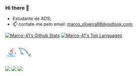 ### Hi there 👋

-  Estudante de ADS;
- 📫 contate-me pelo email: marco_oliveira98@outlook.com;


<!-- <div align="left">
  <a href="https://github.com/Marco-41">
  <img height="160em" src="https://github-readme-stats-rho-snowy.vercel.app/api?username=Marco-41&show_icons=true&theme=dracula&include_all_commits=true&count_private=true"/>
  <img height="160em" src="https://github-readme-stats-rho-snowy.vercel.app/api/top-langs/?username=Marco-41&layout=compact&langs_count=7&theme=dracula"/>
</div> --> 

<a href="https://github.com/Marco-41/Marco-41"><img alt="Marco-41's Github Stats" src="https://denvercoder1-github-readme-stats.vercel.app/api/?username=Marco-41&show_icons=true&include_all_commits=true&count_private=true&theme=react&hide_border=true&bg_color=1F222E&title_color=F85D7F&icon_color=F8D866" height="192px"/></a>
  <a href="https://github.com/Marco-41/Marco-41"><img alt="Marco-41's Top Languages" src="https://denvercoder1-github-readme-stats.vercel.app/api/top-langs/?username=Marco-41&langs_count=8&layout=compact&theme=react&hide_border=true&bg_color=1F222E&title_color=F85D7F&icon_color=F8D866&hide=Jupyter%20Notebook,Roff" height="192px"/></a>
  <br/>
  
<div style="display: inline_block"><br>
  <img align="center" alt="Marco-Java" height="30" width="40" src="https://raw.githubusercontent.com/devicons/devicon/master/icons/java/java-original.svg" >
  <img align="center" alt="Marco-SQL" height="30" width="40" src="https://raw.githubusercontent.com/devicons/devicon/master/icons/mysql/mysql-original.svg">
  
</div>

##

<div align="left"> 
  <a href="https://www.instagram.com/mvrco.oliveira/" target="_blank"><img src="https://img.shields.io/badge/-Instagram-%23E4405F?style=for-the-badge&logo=instagram&logoColor=white" target="_blank"></a>
  <a href = "mailto:marcooliveira98@outlook.com" target="_blank"><img src="https://img.shields.io/badge/-Gmail-%23333?style=for-the-badge&logo=gmail&logoColor=white" target="_blank"></a>
  <a href="https://www.linkedin.com/in/marco-oliveira98?utm_source=share&utm_campaign=share_via&utm_content=profile&utm_medium=android_app" target="_blank"><img src="https://img.shields.io/badge/-LinkedIn-%230077B5?style=for-the-badge&logo=linkedin&logoColor=white" target="_blank"></a> 
</div>

  
